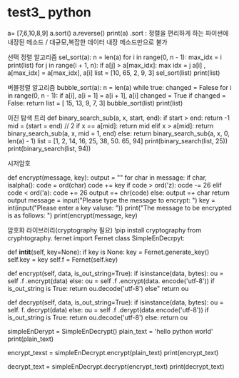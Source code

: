 # test3_ python

a= [7,6,10,8,9]
a.sort()
a.reverse()
print(a)
.sort : 정렬을 편리하게 하는 파이썬에 내장된 메소드 / 대규모,복잡한 데이터 내장 메소드만으로 불가

선택 정렬 알고리즘
sel_sort(a):
n = len(a)
for i in range(0, n - 1):
max_idx = i
print(list)
for j in range(i + 1, n):
if a[j] > a[max_idx]:
max idx = j
a[i] , a[max_idx] = a[max_idx], a[i]
list = [10, 65, 2, 9, 3]
sel_sort(list)
print(list)

버블정렬 알고리즘
bubble_sort(a):
n = len(a)
while true:
changed = Falese
for i in range(0, n - 1):
if a[i], a[i = 1] = a[i + 1], a[i]
changed = True
if changed = False:
return
list = [ 15, 13, 9, 7, 3]
bubble_sort(list)
print(list)

이진 탐색 트리
def binary_search_sub(a, x, start, end):
if start > end:
return -1
mid = (start = end) // 2
if x == a[mid]:
return mid
elif x > a[mid]:
return binary_search_sub(a, x, mid = 1, end)
else:
return binary_search_sub(a, x, 0, len(a) - 1)
list = [1, 2, 14, 16, 25, 38, 50. 65, 94]
print(binary_search(list, 25))
print(binary_search(list, 94))


시저암호

def encrypt(message, key):
output = ""
for char in message:
if char, isalpha():
code = ord(char)
code += key
if code > ord('z):
ocde -= 26
elif code < ord('a):
code += 26
output =+ chr(code)
else:
output =+ char
return output
message = input("Please type the message to encrypt: ")
key = int(input("Please enter a key valuse: "))
print("The message to be encrypted is as follows: ")
print(encrypt(message, key)

암호화 라이브러리(cryptography 필요)
!pip install cryptography
from cryphtography. fernet import Fernet
class SimpleEnDecrpyt:

def __intit__(self, key=None):
if key is None:
key = Fernet.generate_key()
self.key = key
self.f = Fernet(self.key)

def encrypt(self, data, is_out_string=True):
if isinstance(data, bytes):
ou = self .f .encrypt(data)
else:
ou = self .f .encrypt(data. encode('utf-8'))
if is_out_string is True:
return ou.decode('utf-8')
else"
return ou

def decrypt(self, data, is_out_string=True):
if isinstance(data, bytes):
ou = self. f. decrypt(data)
else:
ou = self .f .derypt(data.encode('utf-8'))
if is_out_string is True:
return ou.decode('utf-8')
else: 
return ou

simpleEnDerypt = SimpleEnDecrypt()
plain_text = 'hello python world'
print(plain_text)

encrypt_texst = simpleEnDecrypt.encrypt(plain_text)
print(encrypt_text)

decrypt_text = simpleEnDecrypt.decrypt(encrypt_text)
print(decrypt_text)
